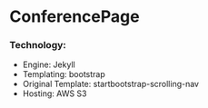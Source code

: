# ConferencePage

### Technology:

- Engine: Jekyll
- Templating: bootstrap
- Original Template: startbootstrap-scrolling-nav
- Hosting: AWS S3
